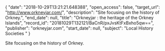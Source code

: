 {
  "date": "2018-10-29T13:21:21.648388", 
  "open_access": false, 
  "target_url": "http://www.orkneyjar.com/", 
  "description": "Site focusing on the history of Orkney.", 
  "end_date": null, 
  "title": "Orkneyjar : the heritage of the Orkney Islands", 
  "record_id": "20181029T132121/BaCnR/pxJvsKtFxBxho5qw==", 
  "publisher": "orkneyjar.com", 
  "start_date": null, 
  "subject": "Local History Societies "
}

Site focusing on the history of Orkney.